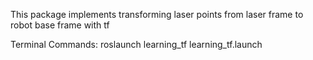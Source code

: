 This package implements transforming laser points from laser frame to robot base frame with tf

Terminal Commands:
roslaunch learning_tf learning_tf.launch